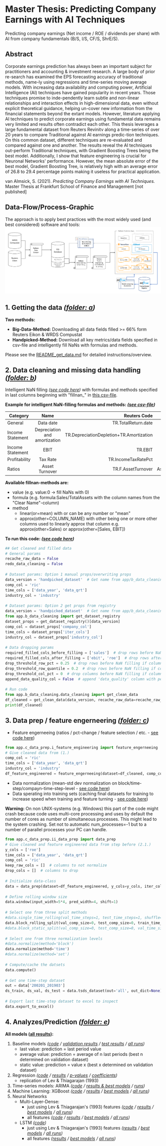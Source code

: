 # Master Thesis: Predicting Company Earnings with AI Techniques
Predicting company earnings (Net income / ROE / dividends per share) with AI from company fundamentals (B/S, I/S, CF/S, ShrE/S).

## Abstract  
Corporate earnings prediction has always been an important subject for practitioners and accounting & investment research. A large body of prior re-search has examined the EPS forecasting accuracy of traditional methods, name-ly using regressions and time-series moving average models. With increasing data availability and computing power, Artificial Intelligence (AI) techniques have gained popularity in recent years. Those techniques promise to inde-pendently learn subtle and non-linear relationships and interaction effects in high-dimensional data, even without explicit theoretical guidance, helping un-cover new information from the financial statements beyond the extant models. However, literature applying AI techniques to predict corporate earnings using fundamental data remains very limited and results often contradict each other. This thesis leverages a large fundamental dataset from Reuters Revinitv along a time-series of over 20 years to compare Traditional against AI earnings predic-tion techniques. On this common dataset, different techniques are re-evaluated and compared against one and another. The results reveal the AI techniques out-perform Traditional techniques, with Gradient Boosting Trees being the best model. Additionally, I show that feature engineering is crucial for Neuronal Networks' performance. However, the mean absolute error of the best model, Gradient Boosting Tree, is relatively high with an average error of 26.8 to 29.4 percentage points making it useless for practical application.  
  
van Almsick, S. (2021). *Predicting Company Earnings with AI Techniques.* Master Thesis at Frankfurt School of Finance and Management [not published]

## Data-Flow/Process-Graphic
The approach is to apply best practices with the most widely used (and best considered) software and tools:
![data flow chart](resources/data_flow_chart.png "data flow chart")

## 1. Getting the data *([folder: a](app/a_get_data))*
**Two methods:**
- **Big-Data-Method:** Downloading all data fields filled >= 66% form Reuters Eikon & WRDS Compustat
- **Handpicked-Method:** Download all key metrics/data fields specified in csv-file and intelligently fill NaNs with formulas and methods.  
  
Please see the [README_get_data.md](app/a_get_data/README_get_data.md) for detailed instructions/overview.  

## 2. Data cleaning and missing data handling *([folder: b](app/b_data_cleaning))*
Intelligent NaN filling *([see code here](app/b_data_cleaning/data_cleaning.py))* with formulas and methods specified in last columns beginning with "fillnan_" in [this csv-file](app/a_get_data/reuters_eikon/key_reuters_fields.csv).  

**Example for intelligent NaN-filling formulas and methods: *([see csv-file](app/a_get_data/reuters_eikon/key_reuters_fields.csv))***  

| Category | Name | Reuters Code | Clear Name | fillnan_1 | fillnan_2 |
| ------------- |:-------------:| -----:| -----:| -----:| -----:|
| General | Data date | TR.TotalReturn.date | data_date | | |
| Income Statement | Depreciation and amortization | TR.DepreciationDepletion+TR.Amortization | DeprArmo | formula:EBITDA-EBIT | formula:Depreciation+Amortization |
| Income Statement | EBIT | TR.EBIT | EBIT | formula:EBITDA-DeprArmo |  |
| Profitability | Tax Rate | TR.IncomeTaxRatePct | TaxRate | formula:Tax/PreTaxIncome*100 | method:linear(or=mean) |
| Ratios | Asset Turnover | TR.F.AssetTurnover | AssetTurnover | formula:Sales/TotalAssets |  |
  
**Available fillnan-methods are:**
- value (e.g. value:0 -> fill NaNs with 0)
- formula (e.g. formula:Sales/TotalAssets with the column names from the "Clear Name"-column)
- method
   - linear(or=mean) with or can be any number or "mean"
   - approx(other=COLUMN_NAME) with other being one or more other columns used to linearly approx that column e.g. approx(other=Sales) or approx(other=\[Sales, EBIT])
   
**To run this code: *([see code here](app/b_data_cleaning/data_cleaning.py))***
```python
## Get cleaned and filled data
# General params
recache_raw_data = False
redo_data_cleaning = False

# Dataset params: Option 1 manual props/overwriting props
data_version = 'handpicked_dataset'  # Get name from app/b_data_cleaning/_dataset_registry.py file
comp_col = 'ric'
time_cols = ['data_year', 'data_qrt']
industry_col = 'industry'

# Dataset params: Option 2 get props from registry
data_version = 'handpicked_dataset'  # Get name from app/b_data_cleaning/_dataset_registry.py file
from app.b_data_cleaning import get_dataset_registry
dataset_props = get_dataset_registry()[data_version]
comp_col = dataset_props['company_col']
time_cols = dataset_props['iter_cols']
industry_col = dataset_props['industry_col']

# Data dropping params
required_filled_cols_before_filling = ['sales']  # drop rows before NaN filling if columns NaN/not filled
required_filled_cols_after_filling = ['ebit', 'roe']  # drop rows after NaN filling if columns NaN/not filled
drop_threshold_row_pct = 0.25  # drop rows before NaN filling if columns of row are filled less than percent
drop_threshold_row_quantile = 0.2  # drop rows before NaN filling if columns of row are filled less than quantile percentage
drop_threshold_col_pct = 0  # drop columns before NaN filling if column is less percent filled
append_data_quality_col = False  # append 'data_quality' column with percentage of columns filled per row before NaN filling

# Run code
from app.b_data_cleaning.data_cleaning import get_clean_data
df_cleaned = get_clean_data(data_version, recache_raw_data=recache_raw_data, redo_data_cleaning=redo_data_cleaning, comp_col=comp_col, time_cols=time_cols, industry_col=industry_col, required_filled_cols_before_filling=required_filled_cols_before_filling, required_filled_cols_after_filling=required_filled_cols_after_filling, drop_threshold_row_pct=drop_threshold_row_pct, drop_threshold_row_quantile=drop_threshold_row_quantile, drop_threshold_col_pct=drop_threshold_col_pct, append_data_quality_col=append_data_quality_col)
print(df_cleaned)
```  

## 3. Data prep / feature engerneering *([folder: c](app/c_data_prep))*
- Feature engerneeing (ratios / pct-change / feature selection / etc. - [see code here](app/c_data_prep/i_feature_engineering.py))
```python
from app.c_data_prep.i_feature_engineering import feature_engerneeing
# Give cleaned data from (1.)
comp_col = 'ric'
time_cols = ['data_year', 'data_qrt']
industry_col = 'industry'
df_feature_engineered = feature_engerneeing(dataset=df_cleaned, comp_col=comp_col, time_cols=time_cols, industry_col=industry_col)
```
- Data normalization (mean-std dev normalization on block/time-step/compayn-time-step-level - [see code here](app/c_data_prep/ii_data_prep.py))
- Data sperating into training sets (caching final datasets for training to increase speed when training and feature turning - [see code here](app/c_data_prep/ii_data_prep.py))  

**Warning:** On non UNIX-systems (e.g. Windows) this part of the code might crash because code uses multi-core processing and uses by default the number of cores as number of simultaneous processes. This might lead to the system crashing. Set not to automatic num_processes=-1 but to a number of parallel processes your PC can handle.
```python
from app.c_data_prep.ii_data_prep import data_prep
# Give cleaned and feature engineered data from step before (2.1.)
y_cols = ['roe']
time_cols = ['data_year', 'data_qrt']
comp_col = 'ric'
keep_raw_cols = []  # columns to not normalize
drop_cols = []  # columns to drop 

# Initialize data-class
data = data_prep(dataset=df_feature_engineered, y_cols=y_cols, iter_cols=time_cols, comp_col=comp_col, keep_raw_cols=keep_raw_cols, drop_cols=drop_cols)

# Define rolling window size
data.window(input_width=5*4, pred_width=4, shift=1)

# Select one from three split methods
#data.single_time_rolling(val_time_steps=1, test_time_steps=1, shuffle=True)
data.block_rolling_split(val_comp_size=0, test_comp_size=0, train_time_steps=5*4*2, val_time_steps=1, test_time_steps=1, shuffle=True)
#data.block_static_split(val_comp_size=0, test_comp_size=0, val_time_size=0.2, test_time_size=0.1, shuffle=True)

# Select one from three normalization levels
#data.normalize(method='block')
data.normalize(method='time')
#data.normalize(method='set')

# Compute/cache the datsets
data.compute()

# Get one time-step dataset
out = data['200201_201903']
ds_train, ds_val, ds_test = data.tsds_dataset(out='all', out_dict=None)

# Export last time-step dataset to excel to inspect
data.export_to_excel()
```
  
## 4. Analyzes/Prediction *([folder: e](app/e_analyses))*
**All models ([all results](results)):** 
1. Baseline models *([code](app/e_analyses/a_TF_Baseline.py) / [validation results](results/results_baseline_models_val.csv) / [test results](results/results_baseline_models_test.csv) / [all runs](results/results_baseline_models_search.csv))*
    - last value: prediction = last period value
    - average value: prediction = average of n last periods (best n determined on validation dataset)
    - static value: prediction = value x (best x determined on validation dataset)
2. Regression *([code](app/e_analyses/b_TF_LiteratureFeatures_Linear.py) / [results](results/results_dense_lit_linear_error.csv) / [p-values](results/results_dense_lit_linear_pvalues.csv)  / [coefficients](results/results_dense_lit_linear_coef.csv))*
    - replication of Lev & Thiagarajan (1993)
3. Time-series models: ARIMA *([code](app/e_analyses/c_ARIMA.py) / [results & best models](results/results_ARIMA_model.csv) / [runs](results/results_ARIMA_search.csv))*
4. Machine Learning: XGBoost *([code](app/e_analyses/d_XGBoost.py) / [results](results/results_XGBoost_error.csv) / [best models](results/results_XGBoost_model.csv) / [all runs](results/results_XGBoost_search.csv))*
5. Neural Networks
    - Multi-Layer-Dense: 
      - just using Lev & Thiagarajan's (1993) features *([code](app/e_analyses/e_TF_LiteratureFeatures_Best.py) / [results](results/results_dense_lit_best_error.csv) / [best models](results/results_dense_lit_best_model.csv) / [all runs](results/results_dense_lit_best_search.csv))*
      - all features *([code](app/e_analyses/e_TF_AllFeatures_Best.py) / [results](results/results_dense_all_best_error.csv) / [best models](results/results_dense_all_best_model.csv) / [all runs](results/results_dense_all_best_search.csv))*
    - LSTM *([code](app/e_analyses/f_TF_LSTM.py))*
      - just using Lev & Thiagarajan's (1993) features *([results](results/results_lstm_lit_error.csv) / [best models](results/results_lstm_lit_model.csv) / [all runs](results/results_lstm_lit_search.csv))*
      - all features *([results](results/results_lstm_all_error.csv) / [best models](results/results_lstm_all_model.csv) / [all runs](results/results_lstm_all_search.csv))*
   